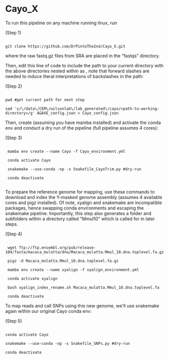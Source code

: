 # Cayo_X

To run this pipeline on any machine running linux, run 

(Step 1)

```

git clone https://github.com/DrPintoThe2nd/Cayo_X.git

```

where the raw fastq.gz files from SRA are placed in the "fastqs" directory. 

Then, edit this line of code to include the path to your current directory with the above directories nested within as <path-to-working-directory>, note that forward slashes are needed to induce literal interpretations of backslashes in the path:

(Step 2)
 
```
 
pwd #get current path for next step
 
sed 's/\/data\/CEM\/wilsonlab\/lab_generated\/cayo/<path-to-working-directory>/g' AGAVE_config.json > Cayo_config.json

```

Then, create (assuming you have mamba installed) and activate the conda env and conduct a dry run of the pipeline (full pipeline assumes 4 cores):

(Step 3)

```

 mamba env create --name Cayo -f Cayo_environment.yml

 conda activate Cayo

 snakemake --use-conda -np -s Snakefile_CayoTrim.py #dry-run

 conda deactivate 
 
```

To prepare the reference genome for mapping, use these commands to download and index the Y-masked genome assembly (assumes 4 available cores and pigz installed). Of note, xyalign and snakemake are incompatible packages, hence swapping conda environments and escaping the snakemake pipeline. Importantly, this step also generates a folder and subfolders within a directory called "Mmul10" which is called for in later steps.
 
(Step 4)
 
```
 
 wget ftp://ftp.ensembl.org/pub/release-104/fasta/macaca_mulatta/dna/Macaca_mulatta.Mmul_10.dna.toplevel.fa.gz
 
 pigz -d Macaca_mulatta.Mmul_10.dna.toplevel.fa.gz

 mamba env create --name xyalign -f xyalign_environment.yml
 
 conda activate xyalign
 
 bash xyalign_index_rename.sh Macaca_mulatta.Mmul_10.dna.toplevel.fa
 
 conda deactivate

```
 
To map reads and call SNPs using this new genome, we'll use snakemake again within our original Cayo conda env:

(Step 5)
 
```
 
conda activate Cayo
 
snakemake --use-conda -np -s Snakefile_SNPs.py #dry-run
 
conda deactivate
 
```
 
